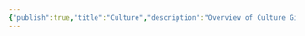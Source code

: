 ```yaml
---
{"publish":true,"title":"Culture","description":"Overview of Culture Gifts tag.","created":"2024-04-11T17:57:07.824+02:00","modified":"2024-10-04T00:24:54.695+02:00","cssclasses":"mado-heading"}
---
```



